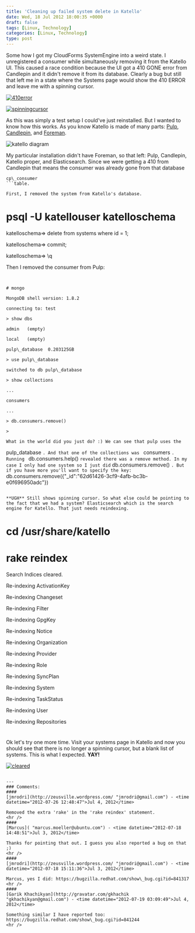 ```yaml
---
title: 'Cleaning up failed system delete in Katello'
date: Wed, 18 Jul 2012 18:00:35 +0000
draft: false
tags: [Linux, Technology]
categories: [Linux, Technology]
type: post
---
```


Some how I got my CloudForms SystemEngine into a weird state. I unregistered a consumer while simultaneously removing it from the Katello UI. This caused a race condition because the UI got a 410 GONE error from Candlepin and it didn't remove it from its database. Clearly a bug but still that left me in a state where the Systems page would show the 410 ERROR and leave me with a spinning cursor.

[![](http://zeusville.files.wordpress.com/2012/07/410error.png "410error")](http://zeusville.files.wordpress.com/2012/07/410error.png)

[![](http://zeusville.files.wordpress.com/2012/07/spinningcursor.png "spinningcursor")](http://zeusville.files.wordpress.com/2012/07/spinningcursor.png)

As this was simply a test setup I could've just reinstalled. But I wanted to know how this works. As you know Katello is made of many parts: [Pulp](http://pulpproject.org/), [Candlepin](http://candlepinproject.org/), and [Foreman](http://theforeman.org/).

![](http://katello.org/images/arch-diagram.png "katello diagram")

My particular installation didn't have Foreman, so that left: Pulp, Candlepin, Katello proper, and Elasticsearch. Since we were getting a 410 from Candlepin that means the consumer was already gone from that database

```
cp\_consumer
```table.

First, I removed the system from Katello's database.

```


# psql -U katellouser katelloschema

katelloschema=> delete from systems where id = 1;

katelloschema=> commit;

katelloschema=> \\q

Then I removed the consumer from Pulp:

```


# mongo

MongoDB shell version: 1.8.2

connecting to: test

> show dbs

admin	(empty)

local	(empty)

pulp\_database	0.203125GB

> use pulp\_database

switched to db pulp\_database

> show collections

...

consumers

...

> db.consumers.remove()

> 

What in the world did you just do? :) We can see that pulp uses the 

```
pulp\_database
```. And that one of the collections was ```
consumers
```. Running ```
db.consumers.help()
``` revealed there was a remove method. In my case I only had one system so I just did ```
db.consumers.remove()
```. But if you have more you'll want to specify the key: ```
db.consumers.remove({"\_id":"62d61426-3cf9-4afb-bc3b-e0f696950adc"})
```. Ok we're done. Let's go checkout Katello again.

**UGH** Still shows spinning cursor. So what else could be pointing to the fact that we had a system? Elasticsearch which is the search engine for Katello. That just needs reindexing.

```


# cd /usr/share/katello

# rake reindex

Search Indices cleared.

Re-indexing ActivationKey

Re-indexing Changeset

Re-indexing Filter

Re-indexing GpgKey

Re-indexing Notice

Re-indexing Organization

Re-indexing Provider

Re-indexing Role

Re-indexing SyncPlan

Re-indexing System

Re-indexing TaskStatus

Re-indexing User

Re-indexing Repositories

# 

Ok let's try one more time. Visit your systems page in Katello and now you should see that there is no longer a spinning cursor, but a blank list of systems. This is what I expected. **YAY!**

[![](http://zeusville.files.wordpress.com/2012/07/cleared.png "cleared")](http://zeusville.files.wordpress.com/2012/07/cleared.png)


```
```
```
---
### Comments:
#### 
[jmrodri](http://zeusville.wordpress.com/ "jmrodri@gmail.com") - <time datetime="2012-07-26 12:48:47">Jul 4, 2012</time>

Removed the extra 'rake' in the 'rake reindex' statement.
<hr />
#### 
[Marcus]( "marcus.moeller@ubuntu.com") - <time datetime="2012-07-18 14:48:51">Jul 3, 2012</time>

Thanks for pointing that out. I guess you also reported a bug on that ;)
<hr />
#### 
[jmrodri](http://zeusville.wordpress.com/ "jmrodri@gmail.com") - <time datetime="2012-07-18 15:11:36">Jul 3, 2012</time>

Marcus, yes I did: https://bugzilla.redhat.com/show\_bug.cgi?id=841317
<hr />
#### 
[Garik Khachikyan](http://gravatar.com/gkhachik "gkhachikyan@gmail.com") - <time datetime="2012-07-19 03:09:49">Jul 4, 2012</time>

Something similar I have reported too: https://bugzilla.redhat.com/show\_bug.cgi?id=841244
<hr />
